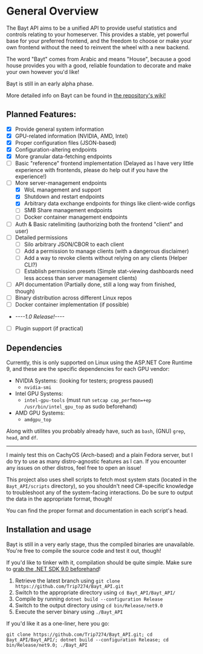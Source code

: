 # General Overview
The Bayt API aims to be a unified API to provide useful statistics and controls relating to your homeserver. 
This provides a stable, yet powerful base for your preferred frontend,
and the freedom to choose or make your own frontend without the need to reinvent the wheel with a new backend.

The word "Bayt" comes from Arabic and means "House", because a good house provides you with a good, 
reliable foundation to decorate and make your own however you'd like!

Bayt is still in an early alpha phase.

More detailed info on Bayt can be found in [the repository's wiki!](https://github.com/Trip7274/Bayt_API/wiki)

## Planned Features:
- [X] Provide general system information
- [X] GPU-related information (NVIDIA, AMD, Intel)
- [X] Proper configuration files (JSON-based)
- [X] Configuration-altering endpoints
- [X] More granular data-fetching endpoints
- [ ] Basic "reference" frontend implementation (Delayed as I have very little experience with frontends, 
please do help out if you have the experience!)
- [ ] More server-management endpoints
	- [X] WoL management and support
	- [X] Shutdown and restart endpoints
	- [X] Arbitrary data exchange endpoints for things like client-wide configs
	- [ ] SMB Share management endpoints
	- [ ] Docker container management endpoints
- [ ] Auth & Basic ratelimiting (authorizing both the frontend "client" and user)
- [ ] Detailed permissions
	- [ ] Silo arbitrary JSON/CBOR to each client
	- [ ] Add a permission to manage clients (with a dangerous disclaimer)
	- [ ] Add a way to revoke clients without relying on any clients (Helper CLI?)
	- [ ] Establish permission presets (Simple stat-viewing dashboards need less access than server management clients)
- [ ] API documentation (Partially done, still a long way from finished, though)
- [ ] Binary distribution across different Linux repos
- [ ] Docker container implementation (if possible)
- *----1.0 Release!----*
- [ ] Plugin support (if practical)

## Dependencies
Currently, this is only supported on Linux using the ASP.NET Core Runtime 9,
and these are the specific dependencies for each GPU vendor:
- NVIDIA Systems: (looking for testers; progress paused)
	- `nvidia-smi`
- Intel GPU Systems:
	- `intel-gpu-tools` (must run `setcap cap_perfmon=+ep /usr/bin/intel_gpu_top` as sudo beforehand)
- AMD GPU Systems:
	- `amdgpu_top`

Along with utilites you probably already have, such as `bash`, (GNU) `grep`, `head`, and `df`.

---
I mainly test this on CachyOS (Arch-based) and a plain Fedora server, but I do try to use as many distro-agnostic features as I can.
If you encounter any issues on other distros, feel free to open an issue!

This project also uses shell scripts to fetch most system stats (located in the `Bayt_API/scripts` directory),
so you shouldn't need C#-specific knowledge to troubleshoot any of the system-facing interactions.
Do be sure to output the data in the appropriate format, though!

You can find the proper format and documentation in each script's head.

## Installation and usage
Bayt is still in a very early stage, thus the compiled binaries are unavailable. 
You're free to compile the source code and test it out, though!

If you'd like to tinker with it, compilation should be quite simple. Make sure to [grab the .NET SDK 9.0 beforehand](https://learn.microsoft.com/en-us/dotnet/core/install/linux)!

1. Retrieve the latest branch using `git clone https://github.com/Trip7274/Bayt_API.git`
2. Switch to the appropriate directory using `cd Bayt_API/Bayt_API/`
3. Compile by running `dotnet build --configuration Release`
4. Switch to the output directory using `cd bin/Release/net9.0`
5. Execute the server binary using `./Bayt_API`

If you'd like it as a one-liner, here you go:
```
git clone https://github.com/Trip7274/Bayt_API.git; cd Bayt_API/Bayt_API/; dotnet build --configuration Release; cd bin/Release/net9.0; ./Bayt_API
```